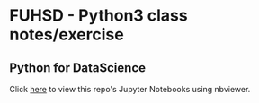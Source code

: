 # FUHSD - Python3 class notes/exercise

## Python for DataScience

Click [here](https://nbviewer.jupyter.org/github/Sudhakar7777777/fuhsd-python3/) to view this repo's Jupyter Notebooks using nbviewer.

